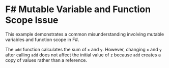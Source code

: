 # F# Mutable Variable and Function Scope Issue

This example demonstrates a common misunderstanding involving mutable variables and function scope in F#.

The `add` function calculates the sum of `x` and `y`.  However, changing `x` and `y` after calling `add` does not affect the initial value of `z` because `add` creates a copy of values rather than a reference.
